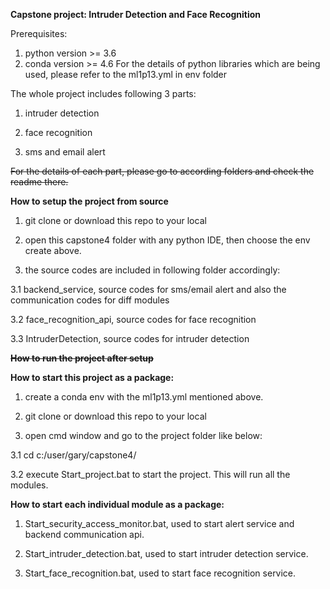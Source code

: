 
**Capstone project: Intruder Detection and Face Recognition** 

Prerequisites:
1. python version >= 3.6
2. conda version >= 4.6
For the details of python libraries which are being used, please refer to the ml1p13.yml in env folder

The whole project includes following 3 parts:

1. intruder detection

2. face recognition

3. sms and email alert

~~For the details of each part, please go to according folders and check the readme there.~~

**How to setup the project from source**

1. git clone or download this repo to your local

2. open this capstone4 folder with any python IDE, then choose the env create above.

3. the source codes are included in following folder accordingly:

3.1 backend_service, source codes for sms/email alert and also the communication codes for diff modules

3.2 face_recognition_api, source codes for face recognition   

3.3 IntruderDetection, source codes for intruder detection


~~**How to run the project after setup**~~


**How to start this project as a package:**

1. create a conda env with the ml1p13.yml mentioned above.

2. git clone or download this repo to your local

3. open cmd window and go to the project folder like below:

3.1 cd c:/user/gary/capstone4/

3.2 execute Start_project.bat to start the project. This will run all the modules.

**How to start each individual module as a package:**

1. Start_security_access_monitor.bat, used to start alert service and backend communication api.

2. Start_intruder_detection.bat, used to start intruder detection service.

3. Start_face_recognition.bat, used to start face recognition service.